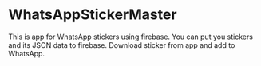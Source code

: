 # WhatsAppStickerMaster

This is app for WhatsApp stickers using firebase. You can put you stickers and its JSON data to firebase. Download sticker from app and add to WhatsApp.
